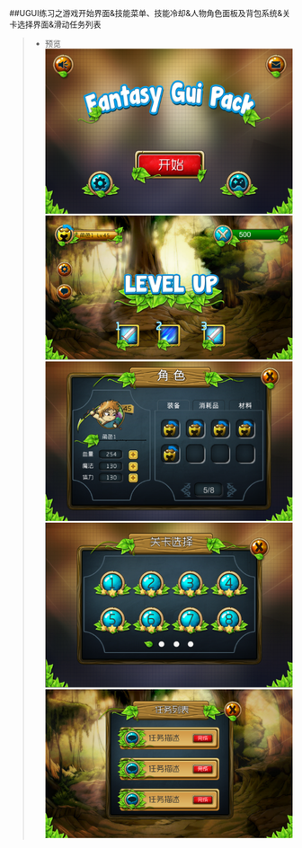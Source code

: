 ##UGUI练习之游戏开始界面&技能菜单、技能冷却&人物角色面板及背包系统&关卡选择界面&滑动任务列表  
>* 预览  
![](./Previews/1.png)  
![](./Previews/2.png)  
![](./Previews/3.png)   
![](./Previews/4.png)  
![](./Previews/5.png)

